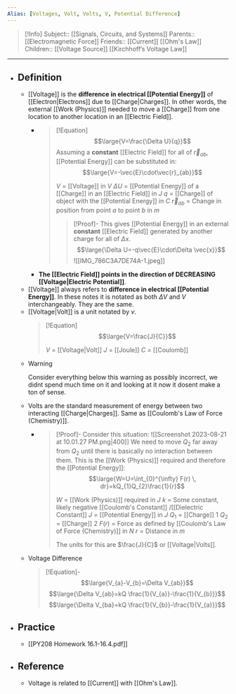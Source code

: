 ```yaml
---
Alias: [Voltages, Volt, Volts, V, Potential Difference]
---
```

> [!Info]
> Subject:: [[Signals, Circuits, and Systems]]
> Parents:: [[Electromagnetic Force]]
> Friends:: [[Current]] [[Ohm's Law]]
> Children:: [[Voltage Source]] [[Kirchhoff’s Voltage Law]]
---
- ## Definition
	- [[Voltage]] is the **difference in electrical [[Potential Energy]]** of [[Electron|Electrons]] due to [[Charge|Charges]]. In other words, the external [[Work (Physics)]] needed to move a [[Charge]] from one location to another location in an [[Electric Field]].
		- > [!Equation]
		  > $$\large{V=\frac{\Delta U}{q}}$$
		  > Assuming a **constant** [[Electric Field]] for all of $\vec{r}_{ab}$, [[Potential Energy]] can be substituted in:
		  > $$\large{V=-\vec{E}\cdot\vec{r}_{ab}}$$
		  > 
		  > $V$ = [[Voltage]] in $V$
		  > $\Delta U$ = [[Potential Energy]] of a [[Charge]] in an [[Electric Field]] in $J$
		  > $q$ = [[Charge]] of object with the [[Potential Energy]] in $C$
		  > $\vec{r}_{ab}$ = Change in position from point $a$ to point $b$ in $m$
		  > > [!Proof]-
		  > > This gives [[Potential Energy]] in an external **constant** [[Electric Field]] generated by another charge for all of $\Delta x$.
		  > > $$\large{\Delta U=-q\vec{E}\cdot\Delta \vec{x}}$$
		  > > ![[IMG_786C3A7DE74A-1.jpeg]]
		- **The [[Electric Field]] points in the direction of DECREASING [[Voltage|Electric Potential]]**.
	- [[Voltage]] always refers to **difference in electrical [[Potential Energy]]**. In these notes it is notated as both $\Delta V$ and $V$ interchangeably. They are the same.
	- [[Voltage|Volt]] is a unit notated by $v$.
	  > [!Equation]
	  > $$\large{V=\frac{J}{C}}$$
	  > 
	  > $V$ = [[Voltage|Volt]]
	  > $J$ = [[Joule]]
	  > $C$ = [[Coulomb]]
	- > [!Warning]
	  > Consider everything below this warning as possibly incorrect, we didnt spend much time on it and looking at it now it dosent make a ton of sense.
	- Volts are the standard measurement of energy between two interacting [[Charge|Charges]]. Same as  [[Coulomb's Law of Force (Chemistry)]].
		- > [!Proof]-
		  > Consider this situation:
		  > ![[Screenshot 2023-08-21 at 10.01.27 PM.png|400]]
		  > We need to move $Q_{2}$ far away from $Q_{2}$ until there is basically no interaction between them. This is the [[Work (Physics)]] required and therefore the [[Potential Energy]]:
		  > $$\large{W=U=\int_{0}^{\infty} F(r) \, dr}=kQ_{1}Q_{2}\frac{1}{r}$$
		  > 
		  > $W$ = [[Work (Physics)]] required in $J$
		  > $k$ = Some constant, likely negative [[Coulomb's Constant]] /[[Dielectric Constant]]
		  > $J$ = [[Potential Energy]] in $J$
		  > $Q_{1}$ = [[Charge]] $1$
		  > $Q_{2}$ = [[Charge]] $2$
		  > $F(r)$ = Force as defined by [[Coulomb's Law of Force (Chemistry)]] in $N$
		  > $r$ = Distance in $m$
		  > 
		  > The units for this are $\frac{J}{C}$ or [[Voltage|Volts]].
	- Voltage Difference
	  > [!Equation]-
	  > $$\large{V_{a}-V_{b}=\Delta V_{ab}}$$
	  > $$\large{\Delta V_{ab}=kQ \frac{1}{V_{a}}-\frac{1}{V_{b}}}$$
	  > $$\large{\Delta V_{ba}=kQ \frac{1}{V_{b}}-\frac{1}{V_{a}}}$$
- ## Practice
	- [[PY208 Homework 16.1-16.4.pdf]]
- ## Reference
	- Voltage is related to [[Current]] with [[Ohm's Law]].